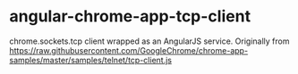 # angular-chrome-app-tcp-client
chrome.sockets.tcp client wrapped as an AngularJS service. Originally from https://raw.githubusercontent.com/GoogleChrome/chrome-app-samples/master/samples/telnet/tcp-client.js
